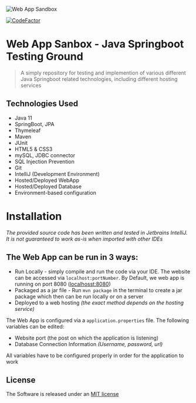 <a><img  src="https://www.safetica.com/blog/wp-content/uploads/2014/03/IMG_0016.jpg" title="WebAppSandbox" alt="Web App Sandbox"></a>

[![CodeFactor](https://www.codefactor.io/repository/github/kwandes/web_app_sandbox/badge)](https://www.codefactor.io/repository/github/kwandes/web_app_sandbox)

# Web App Sanbox - Java Springboot Testing Ground

> A simply repository for testing and implemention of various different Java Springboot related technologies, including different hosting services

Technologies Used
-
- Java 11
- SpringBoot, JPA
- Thymeleaf
- Maven
- JUnit
- HTML5 & CSS3
- mySQL, JDBC connector
- SQL Injection Prevention
- Git
- IntelliJ (Development Environment)
 - Hosted/Deployed WebApp
 - Hosted/Deployed Database
 - Environment-based configuration

# Installation
*The provided source code has been written and tested in Jetbrains IntelliJ. It is not guaranteed to work as-is when imported with other IDEs*

The Web App can be run in 3 ways:
-
- Run Locally - simply compile and run the code via your IDE. The website can be accessed via `localhost:portNumber`. By Default, we web app is running on port 8080 ([localhosst:8080](localhost:8080))
- Packaged as a jar file - Run `mvn package` in the terminal to create a jar package which then can be run locally or on a server
- Deployed to a web hosting *(the exact method depends on the hosting service)*

The Web App is configured via a `application.properties` file. 
The following variables can be edited:
- Website port (the post on which the application is listening)
- Database Connection Information *(Username, password, url)*

All variables have to be configured properly in order for the application to work

License
-
The Software is released under an [MIT license](https://opensource.org/licenses/MIT)
